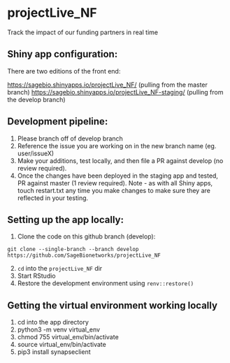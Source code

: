# projectLive_NF
Track the impact of our funding partners in real time

## Shiny app configuration:
There are two editions of the front end:

https://sagebio.shinyapps.io/projectLive_NF/ (pulling from the master branch)
https://sagebio.shinyapps.io/projectLive_NF-staging/ (pulling from the develop branch)

## Development pipeline:
1. Please branch off of develop branch
2. Reference the issue you are working on in the new branch name (eg. user/issueX)
3. Make your additions, test locally, and then file a PR against develop (no review required). 
4. Once the changes have been deployed in the staging app and tested, PR against master (1 review required). 
Note - as with all Shiny apps, touch restart.txt any time you make changes to make sure they are reflected in your testing.


## Setting up the app locally:
 
1. Clone the code on this github branch (develop):

`git clone --single-branch --branch develop https://github.com/SageBionetworks/projectLive_NF`

2. `cd` into the `projectLive_NF` dir
3. Start RStudio
4. Restore the development environment using `renv::restore()`

## Getting the virtual environment working locally
1. cd into the app directory
2. python3 -m venv virtual_env
3. chmod 755 virtual_env/bin/activate
4. source virtual_env/bin/activate
5. pip3 install synapseclient